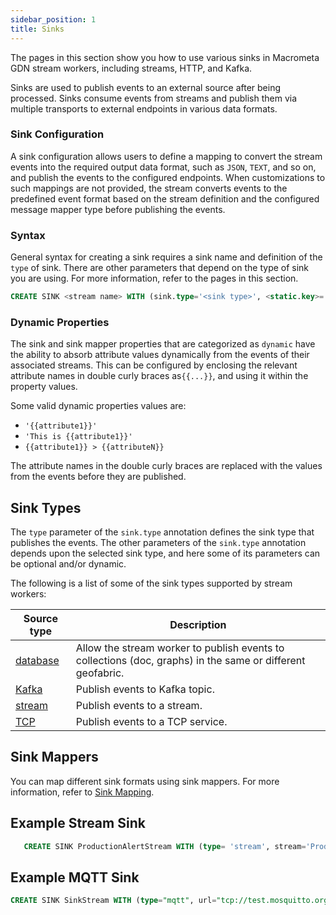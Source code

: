 ```yaml
---
sidebar_position: 1
title: Sinks
---
```


The pages in this section show you how to use various sinks in Macrometa GDN stream workers, including streams, HTTP, and Kafka.

Sinks are used to publish events to an external source after being processed. Sinks consume events from streams and publish them via multiple transports to external endpoints in various data formats.

### Sink Configuration

A sink configuration allows users to define a mapping to convert the stream events into the required output data format, such as `JSON`, `TEXT`, and so on, and publish the events to the configured endpoints. When customizations to such mappings are not provided, the stream converts events to the predefined event format based on the stream definition and the configured message mapper type before publishing the events.

### Syntax

General syntax for creating a sink requires a sink name and definition of the `type` of sink. There are other parameters that depend on the type of sink you are using. For more information, refer to the pages in this section.

```sql
CREATE SINK <stream name> WITH (sink.type='<sink type>', <static.key>='<value>', <dynamic.key>='{{<value>}}', map.type='<map type>', <static.key>='<value>', <dynamic.key>='{{<value>}}', map.payload'<payload mapping>')) (<attribute1> <type>, <attributeN> <type>);
```

### Dynamic Properties

The sink and sink mapper properties that are categorized as `dynamic` have the ability to absorb attribute values
dynamically from the events of their associated streams. This can be configured by enclosing the relevant
attribute names in double curly braces as`{{...}}`, and using it within the property values.

Some valid dynamic properties values are:

- `'{{attribute1}}'`
- `'This is {{attribute1}}'`
- `{{attribute1}} > {{attributeN}}`  

The attribute names in the double curly braces are replaced with the values from the events before they are published.

## Sink Types

The `type` parameter of the `sink.type` annotation defines the sink type that publishes the events. The other parameters of the `sink.type` annotation depends upon the selected sink type, and here some of its parameters can be optional and/or dynamic.

The following is a list of some of the sink types supported by stream workers:

|Source type | Description|
| ------------- |-------------|
| [database](../query-guide/table-collection.md) | Allow the stream worker to publish events to collections (doc, graphs) in the same or different geofabric. |
| [Kafka](sink-types/kafka.md) | Publish events to Kafka topic. |
| [stream](sink-types/stream-sink.md) | Publish events to a stream. |
| [TCP](sink-types/tcp.md) | Publish events to a TCP service. |

## Sink Mappers

You can map different sink formats using sink mappers. For more information, refer to [Sink Mapping](sink-mapping/index.md).

## Example Stream Sink

```sql
   CREATE SINK ProductionAlertStream WITH (type= 'stream', stream='ProductionAlertStream', map.type='json') (name string, amount double);
```

## Example MQTT Sink

```sql
CREATE SINK SinkStream WITH (type="mqtt", url="tcp://test.mosquitto.org:1883", topic="topicA", map.type="json", clean.session="true", message.retain="false", quality.of.service= "1", keep.alive= "60",connection.timeout="30") (startTime long);
```
